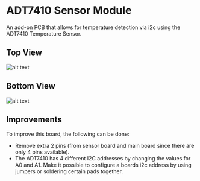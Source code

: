 # ADT7410 Sensor Module
An add-on PCB that allows for temperature detection via i2c using the ADT7410 Temperature Sensor.

## Top View
![alt text][topview]

## Bottom View
![alt text][bottomview]

[topview]: https://github.com/yilverdeja/sensordisplay/blob/master/sensor_modules/adt7410/TSM_v1_topview.JPG "ADT7410 PCB I2C Top View"
[bottomview]: https://github.com/yilverdeja/sensordisplay/blob/master/sensor_modules/adt7410/TSM_v1_bottomview.JPG "ADT7410 PCB I2C Bottom View"

## Improvements
To improve this board, the following can be done:
* Remove extra 2 pins (from sensor board and main board since there are only 4 pins available).
* The ADT7410 has 4 different I2C addresses by changing the values for A0 and A1. Make it possible to configure a boards i2c address by using jumpers or soldering certain pads together.
